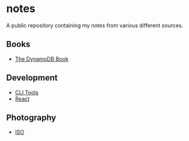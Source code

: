 # notes
A public repository containing my notes from various different sources.

## Books
* [The DynamoDB Book](./books/the-dynamodb-book/README.md)

## Development
* [CLI Tools](./development/cli-tools/README.md)
* [React](./development/react/README.md)

## Photography
* [ISO](./photography/iso.md)